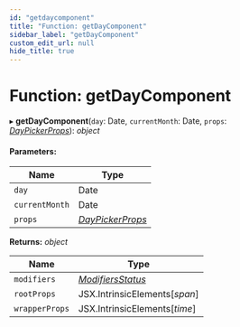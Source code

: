 ```yaml
---
id: "getdaycomponent"
title: "Function: getDayComponent"
sidebar_label: "getDayComponent"
custom_edit_url: null
hide_title: true
---
```


# Function: getDayComponent

▸ **getDayComponent**(`day`: Date, `currentMonth`: Date, `props`: [*DayPickerProps*](../interfaces/daypickerprops.md)): *object*

#### Parameters:

Name | Type |
------ | ------ |
`day` | Date |
`currentMonth` | Date |
`props` | [*DayPickerProps*](../interfaces/daypickerprops.md) |

**Returns:** *object*

Name | Type |
------ | ------ |
`modifiers` | [*ModifiersStatus*](../types/modifiersstatus.md) |
`rootProps` | JSX.IntrinsicElements[*span*] |
`wrapperProps` | JSX.IntrinsicElements[*time*] |
